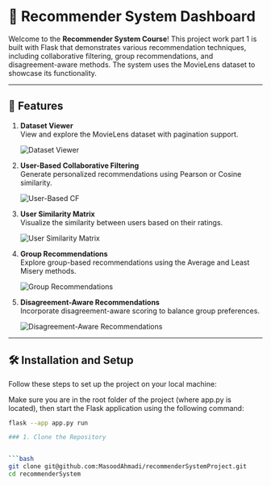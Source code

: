# 🎥 Recommender System Dashboard

Welcome to the **Recommender System Course**! This project work part 1 is built with Flask that demonstrates various recommendation techniques, including collaborative filtering, group recommendations, and disagreement-aware methods. The system uses the MovieLens dataset to showcase its functionality.

---

## 🌟 Features

1. **Dataset Viewer**  
   View and explore the MovieLens dataset with pagination support.

   ![Dataset Viewer](images/A.png)

2. **User-Based Collaborative Filtering**  
   Generate personalized recommendations using Pearson or Cosine similarity.

   ![User-Based CF](images/BC.png)

3. **User Similarity Matrix**  
   Visualize the similarity between users based on their ratings.

   ![User Similarity Matrix](images/D.png)

4. **Group Recommendations**  
   Explore group-based recommendations using the Average and Least Misery methods.

   ![Group Recommendations](images/E.png)

5. **Disagreement-Aware Recommendations**  
   Incorporate disagreement-aware scoring to balance group preferences.

   ![Disagreement-Aware Recommendations](images/F.png)

---

## 🛠️ Installation and Setup

Follow these steps to set up the project on your local machine:

Make sure you are in the root folder of the project (where app.py is located), then start the Flask application using the following command:

```bash
flask --app app.py run

### 1. Clone the Repository


```bash
git clone git@github.com:MasoodAhmadi/recommenderSystemProject.git
cd recommenderSystem
```
